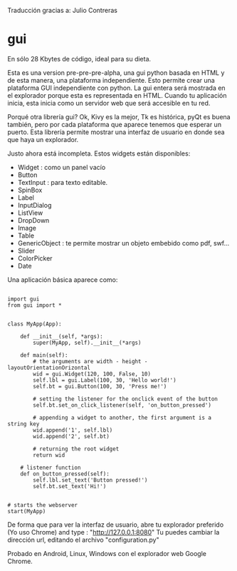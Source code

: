Traducción gracias a: Julio Contreras

gui
===
En sólo 28 Kbytes de código, ideal para su dieta.

Esta es una version pre-pre-pre-alpha, una gui python basada en HTML y de esta manera, una plataforma independiente.
Esto permite crear una plataforma GUI independiente con python. 
La gui entera será mostrada en el explorador porque esta es representada en HTML. 
Cuando tu aplicación inicia, esta inicia como un servidor web que será accesible en tu red.

Porqué otra librería gui? Ok, Kivy es la mejor, Tk es histórica, pyQt es buena también, 
pero por cada plataforma que aparece tenemos que esperar un puerto. 
Esta librería permite mostrar una interfaz de usuario en donde sea que haya un explorador.

Justo ahora está incompleta. Estos widgets están disponibles:
- Widget : como un panel vacío
- Button
- TextInput : para texto editable.
- SpinBox
- Label
- InputDialog
- ListView
- DropDown
- Image
- Table
- GenericObject : te permite mostrar un objeto embebido como pdf, swf...
- Slider
- ColorPicker
- Date

Una aplicación básica aparece como:

<pre><code>
import gui
from gui import *


class MyApp(App):

    def __init__(self, *args):
        super(MyApp, self).__init__(*args)

    def main(self):
        # the arguments are	width - height - layoutOrientationOrizontal
        wid = gui.Widget(120, 100, False, 10)
        self.lbl = gui.Label(100, 30, 'Hello world!')
        self.bt = gui.Button(100, 30, 'Press me!')

        # setting the listener for the onclick event of the button
        self.bt.set_on_click_listener(self, 'on_button_pressed')

        # appending a widget to another, the first argument is a string key
        wid.append('1', self.lbl)
        wid.append('2', self.bt)

        # returning the root widget
        return wid

    # listener function
    def on_button_pressed(self):
        self.lbl.set_text('Button pressed!')
        self.bt.set_text('Hi!')


# starts the webserver
start(MyApp)
</code></pre>

De forma que para ver la interfaz de usuario, 
abre tu explorador preferido (Yo uso Chrome) and type : "http://127.0.0.1:8080"
Tu puedes cambiar la dirección url, editando el archivo "configuration.py"

Probado en Android, Linux, Windows con el explorador web Google Chrome.
